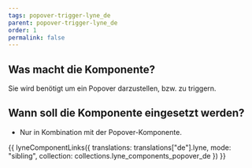 ```yaml
---
tags: popover-trigger-lyne_de
parent: popover-trigger-lyne_de
order: 1
permalink: false
---
```


## Was macht die Komponente?
Sie wird benötigt um ein Popover darzustellen, bzw. zu triggern.

## Wann soll die Komponente eingesetzt werden?
* Nur in Kombination mit der Popover-Komponente.

{{ lyneComponentLinks({
  translations: translations["de"].lyne,
  mode: "sibling",
  collection: collections.lyne_components_popover_de
}) }}